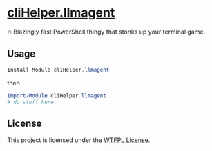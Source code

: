 # [cliHelper.llmagent](https://www.powershellgallery.com/packages/cliHelper.llmagent)

🔥 Blazingly fast PowerShell thingy that stonks up your terminal game.

## Usage

```PowerShell
Install-Module cliHelper.llmagent
```

then

```PowerShell
Import-Module cliHelper.llmagent
# do stuff here.
```

## License

This project is licensed under the [WTFPL License](LICENSE).
